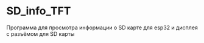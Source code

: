 # SD_info_TFT
Программа для просмотра информации о SD карте для esp32 и дисплея с разъёмом для SD карты
